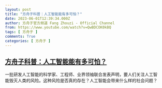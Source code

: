 ```yaml
---
layout: post
title: "方舟子科普：人工智能能有多可怕？"
date: 2023-06-01T12:39:34.000Z
author: 方舟子官方频道 Fang Zhouzi - Official Channel
from: https://www.youtube.com/watch?v=QwBDCOK0kBQ
tags: [ 方舟子 ]
comments: True
categories: [ 方舟子 ]
---
```

<!--1685623174000-->
[方舟子科普：人工智能能有多可怕？](https://www.youtube.com/watch?v=QwBDCOK0kBQ)
------

<div>
一批研发人工智能的科学家、工程师、业界领袖联合发表声明，要人们关注人工智能毁灭人类的风险。这种风险是否真的存在？人工智能会带来什么样的社会问题？
</div>
